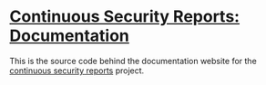 # [Continuous Security Reports: Documentation](https://continuous-security-reports.github.io/documentation/)

This is the source code behind the documentation website for the
[continuous security reports](https://github.com/continuous-security-reports) project.
